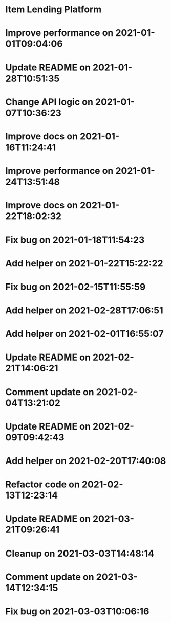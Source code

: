 # Item Lending Platform
# Improve performance on 2021-01-01T09:04:06
# Update README on 2021-01-28T10:51:35
# Change API logic on 2021-01-07T10:36:23
# Improve docs on 2021-01-16T11:24:41
# Improve performance on 2021-01-24T13:51:48
# Improve docs on 2021-01-22T18:02:32
# Fix bug on 2021-01-18T11:54:23
# Add helper on 2021-01-22T15:22:22
# Fix bug on 2021-02-15T11:55:59
# Add helper on 2021-02-28T17:06:51
# Add helper on 2021-02-01T16:55:07
# Update README on 2021-02-21T14:06:21
# Comment update on 2021-02-04T13:21:02
# Update README on 2021-02-09T09:42:43
# Add helper on 2021-02-20T17:40:08
# Refactor code on 2021-02-13T12:23:14
# Update README on 2021-03-21T09:26:41
# Cleanup on 2021-03-03T14:48:14
# Comment update on 2021-03-14T12:34:15
# Fix bug on 2021-03-03T10:06:16
